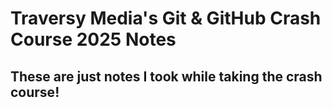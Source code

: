 # Traversy Media's Git & GitHub Crash Course 2025 Notes

## These are just notes I took while taking the crash course!
